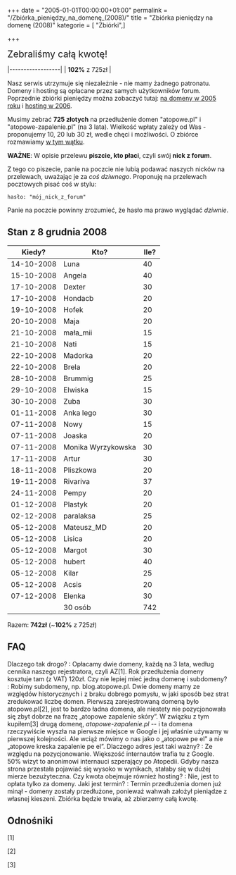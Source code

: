 +++
date = "2005-01-01T00:00:00+01:00"
permalink = "/Zbiórka_pieniędzy_na_domenę_(2008)/"
title = "Zbiórka pieniędzy na domenę (2008)"
kategorie = [ "Zbiórki",]

+++

<span style="font-size: 150%">Zebraliśmy całą kwotę!</span>

|------------------|
| **102%** z 725zł |

Nasz serwis utrzymuje się niezależnie - nie mamy żadnego patronatu. Domeny i hosting są opłacane przez samych użytkowników forum. Poprzednie zbiórki pieniędzy można zobaczyć tutaj: [na domeny w 2005 roku](/Zbiórka_pieniędzy_na_domenę_(2005) "wikilink") i [hosting w 2006](/Zbiórka_pieniędzy_na_hosting_(2006) "wikilink").

Musimy zebrać **725 złotych** na przedłużenie domen "atopowe.pl" i "atopowe-zapalenie.pl" (na 3 lata). Wielkość wpłaty zależy od Was - proponujemy 10, 20 lub 30 zł, wedle chęci i możliwości. O zbiórce rozmawiamy [w tym wątku](http://www.atopowe-zapalenie.pl/forum/viewtopic.php?p=79812&f=9#p79812).

**WAŻNE**: W opisie przelewu **piszcie, kto płaci**, czyli swój **nick z forum**.

Z tego co piszecie, panie na poczcie nie lubią podawać naszych nicków na przelewach, uważając je za *coś dziwnego*. Proponuję na przelewach pocztowych pisać coś w stylu:

`hasło: "mój_nick_z_forum"`

Panie na poczcie powinny zrozumieć, że hasło ma prawo wyglądać *dziwnie*.

Stan z 8 grudnia 2008
---------------------

| Kiedy?     | Kto?               | Ile? |
|------------|--------------------|------|
| 14-10-2008 | Luna               | 40   |
| 15-10-2008 | Angela             | 40   |
| 17-10-2008 | Dexter             | 30   |
| 17-10-2008 | Hondacb            | 20   |
| 19-10-2008 | Hofek              | 20   |
| 20-10-2008 | Maja               | 20   |
| 21-10-2008 | mała_mii          | 15   |
| 21-10-2008 | Nati               | 15   |
| 22-10-2008 | Madorka            | 20   |
| 22-10-2008 | Brela              | 20   |
| 28-10-2008 | Brummig            | 25   |
| 29-10-2008 | Elwiska            | 15   |
| 30-10-2008 | Zuba               | 30   |
| 01-11-2008 | Anka lego          | 30   |
| 07-11-2008 | Nowy               | 15   |
| 07-11-2008 | Joaska             | 20   |
| 07-11-2008 | Monika Wyrzykowska | 30   |
| 17-11-2008 | Artur              | 30   |
| 18-11-2008 | Pliszkowa          | 20   |
| 19-11-2008 | Rivariva           | 37   |
| 24-11-2008 | Pempy              | 20   |
| 01-12-2008 | Plastyk            | 20   |
| 02-12-2008 | paralaksa          | 25   |
| 05-12-2008 | Mateusz_MD        | 20   |
| 05-12-2008 | Lisica             | 20   |
| 05-12-2008 | Margot             | 30   |
| 05-12-2008 | hubert             | 40   |
| 05-12-2008 | Kilar              | 25   |
| 05-12-2008 | Acsis              | 20   |
| 07-12-2008 | Elenka             | 30   |
|            | 30 osób            | 742  |

Razem: **742zł** (~**102%** z 725zł)

FAQ
---

Dlaczego tak drogo? : Opłacamy dwie domeny, każdą na 3 lata, według cennika naszego rejestratora, czyli AZ[1]. Rok przedłużenia domeny kosztuje tam (z VAT) 120zł.
Czy nie lepiej mieć jedną domenę i subdomeny? : Robimy subdomeny, np. blog.atopowe.pl. Dwie domeny mamy ze względów historycznych i z braku dobrego pomysłu, w jaki sposób bez strat zredukować liczbę domen. Pierwszą zarejestrowaną domeną było atopowe.pl[2], jest to bardzo ładna domena, ale niestety nie pozycjonowała się zbyt dobrze na frazę „atopowe zapalenie skóry”. W związku z tym kupiłem[3] drugą domenę, *atopowe-zapalenie.pl* -- i ta domena rzeczywiście wyszła na pierwsze miejsce w Google i jej właśnie używamy w pierwszej kolejności. Ale wciąż mówimy o nas jako o „atopowe pe el” a nie „atopowe kreska zapalenie pe el”.
Dlaczego adres jest taki ważny? : Ze względu na pozycjonowanie. Większość internautów trafia tu z Google. 50% wizyt to anonimowi internauci szperający po Atopedii. Gdyby nasza strona przestała pojawiać się wysoko w wynikach, stałaby się w dużej mierze bezużyteczna.
Czy kwota obejmuje również hosting? : Nie, jest to opłata tylko za domeny.
Jaki jest termin? : Termin przedłużenia domen już minął - domeny zostały przedłużone, ponieważ wahwah założył pieniądze z własnej kieszeni. Zbiórka będzie trwała, aż zbierzemy całą kwotę.

Odnośniki
---------

<references />


[1]

[2]

[3]
